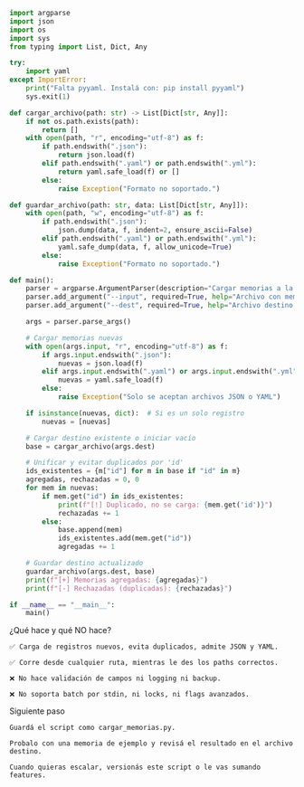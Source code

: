 

```python
import argparse
import json
import os
import sys
from typing import List, Dict, Any

try:
    import yaml
except ImportError:
    print("Falta pyyaml. Instalá con: pip install pyyaml")
    sys.exit(1)

def cargar_archivo(path: str) -> List[Dict[str, Any]]:
    if not os.path.exists(path):
        return []
    with open(path, "r", encoding="utf-8") as f:
        if path.endswith(".json"):
            return json.load(f)
        elif path.endswith(".yaml") or path.endswith(".yml"):
            return yaml.safe_load(f) or []
        else:
            raise Exception("Formato no soportado.")

def guardar_archivo(path: str, data: List[Dict[str, Any]]):
    with open(path, "w", encoding="utf-8") as f:
        if path.endswith(".json"):
            json.dump(data, f, indent=2, ensure_ascii=False)
        elif path.endswith(".yaml") or path.endswith(".yml"):
            yaml.safe_dump(data, f, allow_unicode=True)
        else:
            raise Exception("Formato no soportado.")

def main():
    parser = argparse.ArgumentParser(description="Cargar memorias a la base institucional ALMA_RESIST.")
    parser.add_argument("--input", required=True, help="Archivo con memorias a cargar (JSON o YAML)")
    parser.add_argument("--dest", required=True, help="Archivo destino (memorias.json/yaml o bitacora_viva.json/yaml)")

    args = parser.parse_args()

    # Cargar memorias nuevas
    with open(args.input, "r", encoding="utf-8") as f:
        if args.input.endswith(".json"):
            nuevas = json.load(f)
        elif args.input.endswith(".yaml") or args.input.endswith(".yml"):
            nuevas = yaml.safe_load(f)
        else:
            raise Exception("Solo se aceptan archivos JSON o YAML")

    if isinstance(nuevas, dict):  # Si es un solo registro
        nuevas = [nuevas]

    # Cargar destino existente o iniciar vacío
    base = cargar_archivo(args.dest)

    # Unificar y evitar duplicados por 'id'
    ids_existentes = {m["id"] for m in base if "id" in m}
    agregadas, rechazadas = 0, 0
    for mem in nuevas:
        if mem.get("id") in ids_existentes:
            print(f"[!] Duplicado, no se carga: {mem.get('id')}")
            rechazadas += 1
        else:
            base.append(mem)
            ids_existentes.add(mem.get("id"))
            agregadas += 1

    # Guardar destino actualizado
    guardar_archivo(args.dest, base)
    print(f"[+] Memorias agregadas: {agregadas}")
    print(f"[-] Rechazadas (duplicadas): {rechazadas}")

if __name__ == "__main__":
    main()
```

¿Qué hace y qué NO hace?

    ✅ Carga de registros nuevos, evita duplicados, admite JSON y YAML.

    ✅ Corre desde cualquier ruta, mientras le des los paths correctos.

    ❌ No hace validación de campos ni logging ni backup.

    ❌ No soporta batch por stdin, ni locks, ni flags avanzados.

Siguiente paso

    Guardá el script como cargar_memorias.py.

    Probalo con una memoria de ejemplo y revisá el resultado en el archivo destino.

    Cuando quieras escalar, versionás este script o le vas sumando features.


